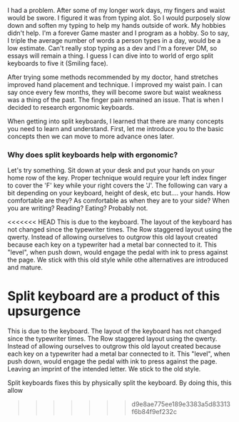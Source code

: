 I had a problem. After some of my longer work days, my fingers and waist would be swore. I figured it was from typing alot. So I would purposely slow down and soften my typing to help my hands outside of work. My hobbies didn't help. I'm a forever Game master and I program as a hobby. So to say, I triple the average number of words a person types in a day, would be a low estimate. Can't really stop typing as a dev and I'm a forever DM, so essays will remain a thing. I guess I can dive into to world of ergo split keyboards to five it (Smiling face). 

After trying some methods recommended by my doctor, hand stretches improved hand placement and technique. I improved my waist pain. I can say once every few months, they will become swore but waist weakness was a thing of the past. The finger pain remained an issue. That is when I decided to research ergonomic keyboards. 

When getting into split keyboards, I learned that there are many concepts you need to learn and understand. First, let me introduce you to the basic concepts then we can move to more advance ones later. 

### Why does split keyboards help with ergonomic?
Let's try something. Sit down at your desk and put your hands on your home row of the key. Proper technique would require your left index finger to cover the 'F' key while your right covers the 'J'. The following can vary a bit depending on your keyboard, height of desk, etc but.... your hands. How comfortable are they? As comfortable as when they are to your side? When you are writing? Reading? Eating? Probably not. 

<<<<<<< HEAD
This is due to the keyboard. The layout of the keyboard has not changed since the typewriter times. The Row staggered layout using the qwerty. Instead of allowing ourselves to outgrow this old layout created because each key on a typewriter had a metal bar connected to it. This "level", when push down, would engage the pedal with ink to press against the page. We stick with this old style while othe alternatives are introduced and mature. 

Split keyboard are a product of  this upsurgence
=======
This is due to the keyboard. The layout of the keyboard has not changed since the typewriter times. The Row staggered layout using the qwerty. Instead of allowing ourselves to outgrow this old layout created because each key on a typewriter had a metal bar connected to it. This "level", when push down, would engage the pedal with ink to press against the page. Leaving an imprint of the intended letter. We stick to the old style. 

Split keyboards fixes this by physically split the keyboard. By doing this, this allow 
>>>>>>> d9e8ae775ee189e3383a5d83313f6b84f9ef232c
